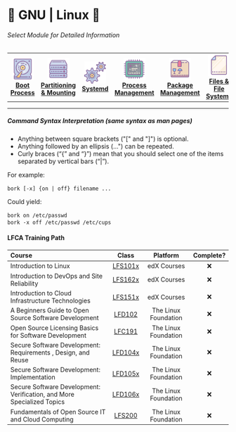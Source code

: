 <!-- Header -->
# :ox: GNU | Linux :penguin:
<!--Modules-->
###### Select Module for Detailed Information 
<center>
 <table>
  <tr>
   <td align="center"><a href="./modules/bootprocess.md"><img src="./images/hdd.png" width="50px;" height="50px;" alt="Boot Process"/><br /><b>Boot Process</b></a></td>
   <td align="center"><a href="./modules/partitions.md"><img src="./images/partition.png" width="50px;" height="50px;" alt="Partition & Mount"/><br /><b>Partitioning & Mounting</b></a></td>
   <td align="center"><a href="./modules/systemd.md"><img src="./images/system.png" width="50px;" height="50px;" alt="Systemd"/><br /><b>Systemd</b></a></td>
   <td align="center"><a href="./modules/processmgmt.md"><img src="./images/cpu.png" width="50px;" height="50px;" alt="Process Management"/><br /><b>Process Management</b></a></td>
   <td align="center"><a href="./modules/packagemgmt.md"><img src="./images/pkg.png" width="50px;" height="50px;" alt="Package Management"/><br /><b>Package Management</b></a></td>
   <td align="center"><a href="./modules/files.md"><img src="./images/file.png" width="50px;" height="50px;" alt="Files & File Systems"/><br /><b>Files & File Systems</b></a></td>
   <td align="center"><a href="./modules/users.md"><img src="./images/user.png" width="50px;" height="50px;" alt="User Control"/><br /><b>User Control</b></a></td>
   <td align="center"><a href="./modules/security.md"><img src="./images/selinux.png" width="50px;" height="50px;" alt="SELinux"/><br /><b>SELinux</b></a></td>
 </table>
</center>


<!--Foreward-->
___
##### Command Syntax Interpretation (same syntax as **man** pages)
- Anything between square brackets ("[" and "]") is optional.
- Anything followed by an ellipsis (...") can be repeated.
- Curly braces (“{” and “}”) mean that you should select one of the items separated by vertical bars (“|”).

For example:
```
bork [-x] {on | off} filename ...
```
Could yield:
```
bork on /etc/passwd
bork -x off /etc/passwd /etc/cups
```

#### LFCA Training Path
Course | Class | Platform | Complete?
:------|:------:|:------:|:------:
Introduction to Linux | [LFS101x](https://courses.edx.org/dashboard) | edX Courses | ❌
Introduction to DevOps and Site Reliability | [LFS162x](https://courses.edx.org/dashboard) | edX Courses | ❌
Introduction to Cloud Infrastructure Technologies | [LFS151x](https://courses.edx.org/dashboard) | edX Courses | ❌
A Beginners Guide to Open Source Software Development | [LFD102](https://linuxfoundation.org/) | The Linux Foundation | ❌
Open Source Licensing Basics for Software Development | [LFC191](https://linuxfoundation.org/) | The Linux Foundation | ❌
Secure Software Development: Requirements , Design, and Reuse | [LFD104x](https://linuxfoundation.org/) | The Linux Foundation | ❌
Secure Software Development: Implementation | [LFD105x](https://linuxfoundation.org/) | The Linux Foundation | ❌
Secure Software Development: Verification, and More Specialized Topics | [LFD106x](https://linuxfoundation.org/) | The Linux Foundation | ❌
Fundamentals of Open Source IT and Cloud Computing | [LFS200](https://linuxfoundation.org/) | The Linux Foundation | ❌
